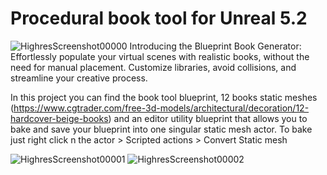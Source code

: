 # Procedural book tool for Unreal 5.2
![HighresScreenshot00000](https://github.com/PietroSuppiej/BooksTool/assets/131447327/5abe572d-3168-4c9a-8eb8-07f6ae5b76b8)
Introducing the Blueprint Book Generator: Effortlessly populate your virtual scenes with realistic books, without the need for manual placement.
Customize libraries, avoid collisions, and streamline your creative process.

In this project you can find the book tool blueprint, 12 books static meshes (https://www.cgtrader.com/free-3d-models/architectural/decoration/12-hardcover-beige-books) and an editor utility blueprint that allows you to bake and save your blueprint into one singular static mesh actor.
To bake just right click n the actor > Scripted actions > Convert Static mesh


![HighresScreenshot00001](https://github.com/PietroSuppiej/BooksTool/assets/131447327/359e6136-1043-4382-ba87-297d7bba3aa8) ![HighresScreenshot00002](https://github.com/PietroSuppiej/BooksTool/assets/131447327/1845f505-13e0-43c7-97fb-5b6a0a3d3a08)
